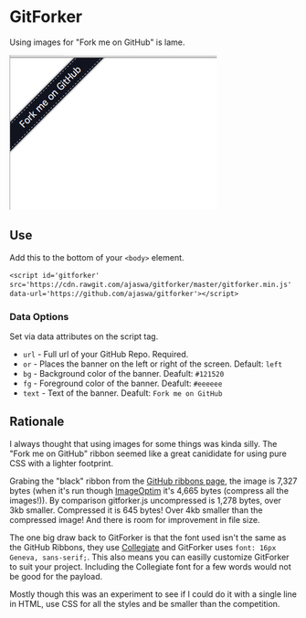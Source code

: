# GitForker

Using images for "Fork me on GitHub" is lame.

![image](gitforker.png)


## Use
Add this to the bottom of your `<body>` element.

    <script id='gitforker' src='https://cdn.rawgit.com/ajaswa/gitforker/master/gitforker.min.js' data-url='https://github.com/ajaswa/gitforker'></script>

### Data Options
Set via data attributes on the script tag.

  - `url` -
    Full url of your GitHub Repo.
    Required.
  - `or` -
    Places the banner on the left or right of the screen.
    Default: `left`
  - `bg` -
    Background color of the banner.
    Deafult: `#121520`
  - `fg` -
    Foreground color of the banner.
    Deafult: `#eeeeee`
  - `text` -
    Text of the banner.
    Deafult: `Fork me on GitHub`


## Rationale

I always thought that using images for some things was kinda silly. The "Fork me on GitHub" ribbon seemed like a great canididate for using pure CSS with a lighter footprint.

Grabing the "black" ribbon from the [GitHub ribbons page](https://github.com/blog/273-github-ribbons), the image is 7,327 bytes (when it's run though [ImageOptim](https://imageoptim.com/) it's 4,665 bytes (compress all the images!)). By comparison gitforker.js uncompressed is 1,278 bytes, over 3kb smaller. Compressed it is 645 bytes! Over 4kb smaller than the compressed image! And there is room for improvement in file size.

The one big draw back to GitForker is that the font used isn't the same as the GitHub Ribbons, they use [Collegiate](http://www.fontriver.com/font/collegiate/) and GitForker uses `font: 16px Geneva, sans-serif;`. This also means you can easilly customize GitForker to suit your project. Including the Collegiate font for a few words would not be good for the payload.

Mostly though this was an experiment to see if I could do it with a single line in HTML, use CSS for all the styles and be smaller than the competition.
